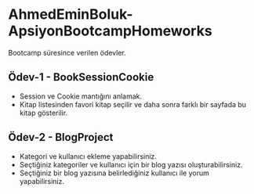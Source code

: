 # AhmedEminBoluk-ApsiyonBootcampHomeworks
Bootcamp süresince verilen ödevler.

## Ödev-1 - BookSessionCookie
* Session ve Cookie mantığını anlamak.
* Kitap listesinden favori kitap seçilir ve daha sonra farklı bir sayfada bu kitap gösterilir.

## Ödev-2 - BlogProject
* Kategori ve kullanıcı ekleme yapabilirsiniz.
* Seçtiğiniz kategoriler ve kullanıcı için bir blog yazısı oluşturabilirsiniz.
* Seçtiğiniz bir blog yazısına belirlediğiniz kullanıcı ile yorum yapabilirsiniz.
